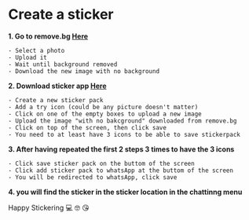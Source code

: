 
# Create a sticker 

**1. Go to remove.bg [Here](https://www.remove.bg)**

    - Select a photo 
    - Upload it 
    - Wait until background removed 
    - Download the new image with no background
    
**2. Download sticker app [Here](https://itunes.apple.com/fr/app/sticker-maker-studio/id1443326857?l=en&mt=8)**

    - Create a new sticker pack
    - Add a try icon (could be any picture doesn't matter)
    - Click on one of the empty boxes to upload a new image 
    - Upload the image "with no bakcground" downloaded from remove.bg
    - Click on top of the screen, then click save
    - You need to at least have 3 icons to be able to save stickerpack
    
**3. After having repeated the first 2 steps 3 times to have the 3 icons**

    - Click save sticker pack on the buttom of the screen 
    - Click add sticker pack to whatsApp at the buttom of the screen
    - You will be redirected to whatsApp, click save 
    
**4. you will find the sticker in the sticker location in the chattinng menu**



Happy Stickering 💻 🤓 😘




